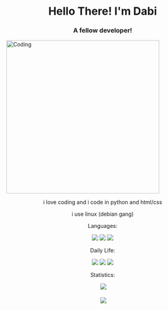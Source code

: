 
<h1 align="center">Hello There! I'm Dabi</h1>
<h3 align="center">A fellow developer!</h3>
<p align="center">
 
</p>
<img align="center" alt="Coding" width="400" src="https://cdn.dribbble.com/users/2646423/screenshots/5507196/computer.gif">

<p align="center">
 i love coding and i code in python and html/css
<p align="center">
 i use linux (debian gang)
  </p>

  <p align="center">
    Languages:
  
  <p align="center">
    <img src="https://img.shields.io/badge/-Python-blue">
    <img src="https://img.shields.io/badge/-bash-green">
     <img src="https://img.shields.io/badge/-HTML-red">
  <p>
    

  <p align="center">
    Daily Life:
  
  <p align="center">
    <img src="https://img.shields.io/badge/-Spotify-brightgreen">
    <img src="https://img.shields.io/badge/-VS%20Code-blue">
    <img src="https://img.shields.io/badge/-Debian-darkblue">
  </p>
  

  <p align="center">
   Statistics:

<p align="center">&nbsp;<img src="https://github-readme-stats.vercel.app/api/top-langs/?username=afnan007a&langs_count=5&theme=nord" /></p>
<p align="center">&nbsp;<img align="center" src="https://github-readme-stats.vercel.app/api?username=afnan007a&show_icons=true&theme=nord"/></p>


